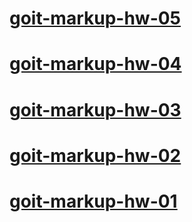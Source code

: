 # [goit-markup-hw-05](https://lukaszderkacz.github.io/goit-markup-hw-05/)
# [goit-markup-hw-04](https://lukaszderkacz.github.io/goit-markup-hw-04/)
# [goit-markup-hw-03](https://lukaszderkacz.github.io/goit-markup-hw-03/)
# [goit-markup-hw-02](https://lukaszderkacz.github.io/goit-markup-hw-02/)
# [goit-markup-hw-01](https://lukaszderkacz.github.io/goit-markup-hw-01/)